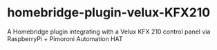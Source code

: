 # homebridge-plugin-velux-KFX210
A Homebridge plugin integrating with a Velux KFX 210 control panel via RaspberryPi + Pimoroni Automation HAT
